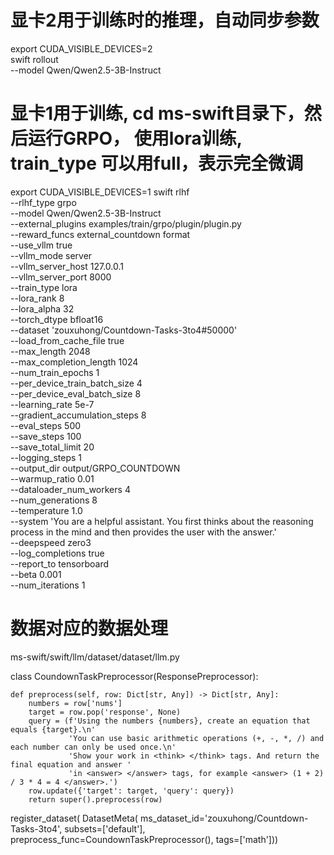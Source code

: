 # 显卡2用于训练时的推理，自动同步参数
export CUDA_VISIBLE_DEVICES=2 \
swift rollout \
    --model Qwen/Qwen2.5-3B-Instruct

# 显卡1用于训练, cd ms-swift目录下，然后运行GRPO， 使用lora训练, train_type 可以用full，表示完全微调
export CUDA_VISIBLE_DEVICES=1
swift rlhf \
    --rlhf_type grpo \
    --model Qwen/Qwen2.5-3B-Instruct \
    --external_plugins examples/train/grpo/plugin/plugin.py \
    --reward_funcs external_countdown format \
    --use_vllm true \
    --vllm_mode server \
    --vllm_server_host 127.0.0.1 \
    --vllm_server_port 8000 \
    --train_type lora \
    --lora_rank 8 \
    --lora_alpha 32 \
    --torch_dtype bfloat16 \
    --dataset 'zouxuhong/Countdown-Tasks-3to4#50000' \
    --load_from_cache_file true \
    --max_length 2048 \
    --max_completion_length 1024 \
    --num_train_epochs 1 \
    --per_device_train_batch_size 4 \
    --per_device_eval_batch_size 8 \
    --learning_rate 5e-7 \
    --gradient_accumulation_steps 8 \
    --eval_steps 500 \
    --save_steps 100 \
    --save_total_limit 20 \
    --logging_steps 1 \
    --output_dir output/GRPO_COUNTDOWN \
    --warmup_ratio 0.01 \
    --dataloader_num_workers 4 \
    --num_generations 8 \
    --temperature 1.0 \
    --system 'You are a helpful assistant. You first thinks about the reasoning process in the mind and then provides the user with the answer.' \
    --deepspeed zero3 \
    --log_completions true \
    --report_to tensorboard \
    --beta 0.001 \
    --num_iterations 1


# 数据对应的数据处理
ms-swift/swift/llm/dataset/dataset/llm.py

class CoundownTaskPreprocessor(ResponsePreprocessor):

    def preprocess(self, row: Dict[str, Any]) -> Dict[str, Any]:
        numbers = row['nums']
        target = row.pop('response', None)
        query = (f'Using the numbers {numbers}, create an equation that equals {target}.\n'
                 'You can use basic arithmetic operations (+, -, *, /) and each number can only be used once.\n'
                 'Show your work in <think> </think> tags. And return the final equation and answer '
                 'in <answer> </answer> tags, for example <answer> (1 + 2) / 3 * 4 = 4 </answer>.')
        row.update({'target': target, 'query': query})
        return super().preprocess(row)


register_dataset(
    DatasetMeta(
        ms_dataset_id='zouxuhong/Countdown-Tasks-3to4',
        subsets=['default'],
        preprocess_func=CoundownTaskPreprocessor(),
        tags=['math']))